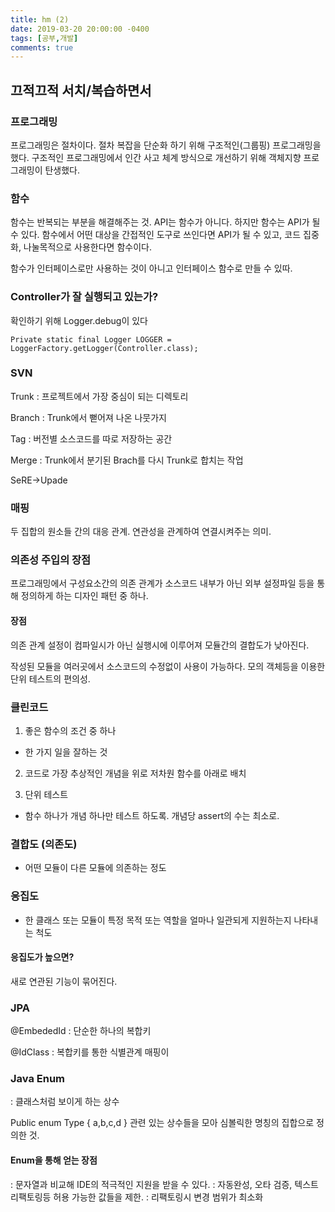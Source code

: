 ```yaml
---
title: hm (2)
date: 2019-03-20 20:00:00 -0400
tags: [공부,개발]
comments: true
---
```


## 끄적끄적 서치/복습하면서 

### 프로그래밍
프로그래밍은 절차이다.
절차 복잡을 단순화 하기 위해 구조적인(그룹핑) 프로그래밍을 했다.
구조적인 프로그래밍에서 인간 사고 체계 방식으로 개선하기 위해
객체지향 프로그래밍이 탄생했다.

### 함수
함수는 반복되는 부분을 해결해주는 것.
API는 함수가 아니다.
하지만 함수는 API가 될 수 있다.
함수에서 어떤 대상을 간접적인 도구로 쓰인다면 API가 될 수 있고,
코드 집중화, 나눌목적으로 사용한다면 함수이다.

함수가 인터페이스로만 사용하는 것이 아니고
인터페이스 함수로 만들 수 있따.

### Controller가 잘 실행되고 있는가?
확인하기 위해 Logger.debug이 있다

```
Private static final Logger LOGGER = LoggerFactory.getLogger(Controller.class);
```

### SVN
Trunk 
: 프로젝트에서 가장 중심이 되는 디렉토리

Branch
: Trunk에서 뻗어져 나온 나뭇가지

Tag 
: 버전별 소스코드를 따로 저장하는 공간

Merge
: Trunk에서 분기된 Brach를 다시 Trunk로 합치는 작업

SeRE->Upade

### 매핑
두 집합의 원소들 간의 대응 관계.
연관성을 관계하여 연결시켜주는 의미.

### 의존성 주입의 장점
프로그래밍에서 구성요소간의 의존 관계가 소스코드 내부가 아닌 외부 설정파일 등을 통해 정의하게 하는 디자인 패턴 중 하나.

#### 장점
의존 관계 설정이 컴파일시가 아닌 실행시에 이루어져 모듈간의 결합도가 낮아진다.

작성된 모듈을 여러곳에서 소스코드의 수정없이 사용이 가능하다.
모의 객체등을 이용한 단위 테스트의 편의성.

### 클린코드
1. 좋은 함수의 조건 중 하나
- 한 가지 일을 잘하는 것

2. 코드로 가장 추상적인 개념을 위로 저차원 함수를 아래로 배치

3. 단위 테스트
- 함수 하나가 개념 하나만 테스트 하도록.
개념당 assert의 수는 최소로.

### 결합도 (의존도)
- 어떤 모듈이 다른 모듈에 의존하는 정도

### 응집도
- 한 클래스 또는 모듈이 특정 목적 또는 역할을 얼마나 일관되게 지원하는지 나타내는 척도

#### 응집도가 높으면?
새로 연관된 기능이 묶어진다.

### JPA
@EmbededId
: 단순한 하나의 복합키

@IdClass
: 복합키를 통한 식별관계 매핑이 

### Java Enum
: 클래스처럼 보이게 하는 상수

Public enum Type {
    a,b,c,d
}
관련 있는 상수들을 모아 심볼릭한 명칭의 집합으로 정의한 것.

#### Enum을 통해 얻는 장점
: 문자열과 비교해 IDE의 적극적인 지원을 받을 수 있다.
: 자동완성, 오타 검증, 텍스트 리팩토링등 허용 가능한 값들을 제한.
: 리팩토링시 변경 범위가 최소화










